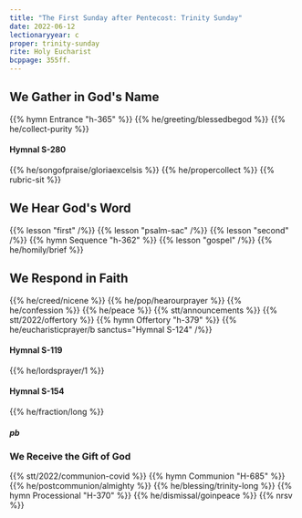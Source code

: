```yaml
---
title: "The First Sunday after Pentecost: Trinity Sunday"
date: 2022-06-12
lectionaryyear: c
proper: trinity-sunday
rite: Holy Eucharist
bcppage: 355ff.
---
```


## We Gather in God's Name
{{% hymn Entrance "h-365" %}}
{{% he/greeting/blessedbegod %}}
{{% he/collect-purity %}}

#### Hymnal S-280
{{% he/songofpraise/gloriaexcelsis %}}
{{% he/propercollect %}}
{{% rubric-sit %}}

## We Hear God's Word
{{% lesson "first" /%}}
{{% lesson "psalm-sac" /%}}
{{% lesson "second" /%}}
{{% hymn Sequence "h-362" %}}
{{% lesson "gospel" /%}}
{{% he/homily/brief %}}

## We Respond in Faith
{{% he/creed/nicene %}}
{{% he/pop/hearourprayer %}}
{{% he/confession %}}
{{% he/peace %}}
{{% stt/announcements %}}
{{% stt/2022/offertory %}}
{{% hymn Offertory "h-379" %}}
{{% he/eucharisticprayer/b sanctus="Hymnal S-124" /%}}

#### Hymnal S-119
{{% he/lordsprayer/1 %}}

#### Hymnal S-154
{{% he/fraction/long %}}

##### pb
### We Receive the Gift of God
{{% stt/2022/communion-covid %}}
{{% hymn Communion "H-685" %}}
{{% he/postcommunion/almighty %}}
{{% he/blessing/trinity-long %}}
{{% hymn Processional "H-370" %}}
{{% he/dismissal/goinpeace %}}
{{% nrsv %}}

